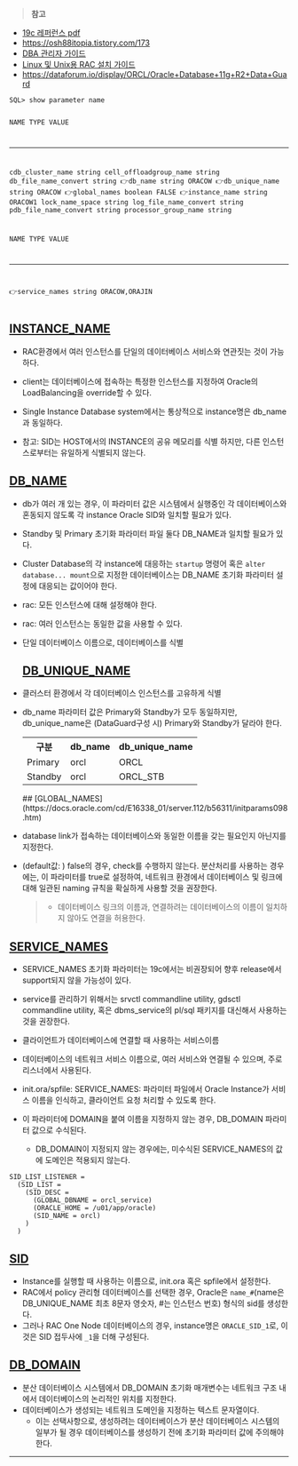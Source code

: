 <blockquote>
<p><strong>참고</strong></p>
</blockquote>
<ul>
<li><a href="https://docs.oracle.com/cd/F19136_01/refrn.pdf">19c 레퍼런스 pdf</a></li>
<li><a href="https://osh88itopia.tistory.com/173">https://osh88itopia.tistory.com/173</a></li>
<li><a href="https://docs.oracle.com/en/database/oracle/oracle-database/21/multi/create-cdb-adv.html#ADMIN11101">DBA 관리자 가이드</a></li>
<li><a href="https://docs.oracle.com/en/database/oracle/oracle-database/21/rilin/selecting-a-database-name.html">Linux 및 Unix용 RAC 설치 가이드</a></li>
<li><a href="https://dataforum.io/display/ORCL/Oracle+Database+11g+R2+Data+Guard">https://dataforum.io/display/ORCL/Oracle+Database+11g+R2+Data+Guard</a></li>
</ul>
<pre><code class="language-sql">SQL&gt; show parameter name

NAME                                 TYPE        VALUE
------------------------------------ ----------- ------------------------------
cdb_cluster_name                     string
cell_offloadgroup_name               string
db_file_name_convert                 string
👉db_name                              string      ORACOW
👉db_unique_name                       string      ORACOW
👉global_names                         boolean     FALSE
👉instance_name                        string      ORACOW1
lock_name_space                      string
log_file_name_convert                string
pdb_file_name_convert                string
processor_group_name                 string

NAME                                 TYPE        VALUE
------------------------------------ ----------- ------------------------------
👉service_names                        string      ORACOW,ORAJIN
</code></pre>
<h2 id="instance_name"><a href="https://docs.oracle.com/cd/F39414_01/refrn/INSTANCE_NAME.html">INSTANCE_NAME</a></h2>
<ul>
<li><p>RAC환경에서 여러 인스턴스를 단일의 데이터베이스 서비스와 연관짓는 것이 가능하다. </p>
</li>
<li><p>client는 데이터베이스에 접속하는 특정한 인스턴스를 지정하여 Oracle의 LoadBalancing을 override할 수 있다.</p>
</li>
<li><p>Single Instance Database system에서는 통상적으로 instance명은 db_name과 동일하다.</p>
</li>
<li><p>참고: SID는 HOST에서의 INSTANCE의 공유 메모리를 식별
하지만, 다른 인스턴스로부터는 유일하게 식별되지 않는다.</p>
</li>
</ul>
<h2 id="db_name"><a href="https://docs.oracle.com/cd/F39414_01/refrn/DB_NAME.html">DB_NAME</a></h2>
<ul>
<li><p>db가 여러 개 있는 경우, 이 파라미터 값은 시스템에서 실행중인 각 데이터베이스와 혼동되지 않도록 각 instance Oracle SID와 일치할 필요가 있다. </p>
</li>
<li><p>Standby 및 Primary 초기화 파라미터 파일 둘다 DB_NAME과 일치할 필요가 있다.</p>
</li>
<li><p>Cluster Database의 각 instance에 대응하는 <code>startup</code> 명령어 혹은 <code>alter database... mount</code>으로 지정한 데이터베이스는 DB_NAME 초기화 파라미터 설정에 대응되는 값이어야 한다.</p>
</li>
<li><p>rac: 모든 인스턴스에 대해 설정해야 한다.</p>
</li>
<li><p>rac: 여러 인스턴스는 동일한 값을 사용할 수 있다.</p>
</li>
<li><p>단일 데이터베이스 이름으로, 데이터베이스를 식별</p>
<h2 id="db_unique_name"><a href="https://docs.oracle.com/cd/F39414_01/refrn/DB_UNIQUE_NAME.html">DB_UNIQUE_NAME</a></h2>
</li>
<li><p>클러스터 환경에서 각 데이터베이스 인스턴스를 고유하게 식별</p>
</li>
<li><p>db_name 파라미터 값은  Primary와 Standby가 모두 동일하지만, db_unique_name은 (DataGuard구성 시) Primary와 Standby가 달라야 한다.</p>
<table>
<tr>
<th>구분</th>
<th>db_name</th>
  <th>db_unique_name</th>
</tr>
<tr>
<td>Primary</td>
<td>orcl</td>
  <td>ORCL</td>
</tr>
<tr>
<td>Standby</td>
<td>orcl</td>
  <td>ORCL_STB</td>
</tr>

</table>
## [GLOBAL_NAMES](https://docs.oracle.com/cd/E16338_01/server.112/b56311/initparams098.htm)</li>
<li><p>database link가 접속하는 데이터베이스와 동일한 이름을 갖는 필요인지 아닌지를 지정한다.</p>
</li>
<li><p>(default값: ) false의 경우, check를 수행하지 않는다. 분산처리를 사용하는 경우에는, 이 파라미터를 true로 설정하여, 네트워크 환경에서 데이터베이스 및 링크에 대해 일관된 naming 규칙을 확실하게 사용할 것을 권장한다.</p>
<blockquote>
<ul>
<li>데이터베이스 링크의 이름과, 연결하려는 데이터베이스의 이름이 일치하지 않아도 연결을 허용한다.</li>
</ul>
</blockquote>
</li>
</ul>
<h2 id="service_names"><a href="https://docs.oracle.com/cd/F39414_01/refrn/SERVICE_NAMES.html">SERVICE_NAMES</a></h2>
<ul>
<li><p>SERVICE_NAMES 초기화 파라미터는 19c에서는 비권장되어 향후 release에서 support되지 않을 가능성이 있다.</p>
</li>
<li><p>service를 관리하기 위해서는 srvctl commandline utility, gdsctl commandline utility, 혹은 dbms_service의 pl/sql 패키지를 대신해서 사용하는 것을 권장한다.</p>
</li>
<li><p>클라이언트가 데이터베이스에 연결할 때 사용하는 서비스이름</p>
</li>
<li><p>데이터베이스의 네트워크 서비스 이름으로, 여러 서비스와 연결될 수 있으며, 주로 리스너에서 사용된다. </p>
</li>
<li><p>init.ora/spfile: SERVICE_NAMES: 파라미터 파일에서 Oracle Instance가 서비스 이름을 인식하고, 클라이언트 요청 처리할 수 있도록 한다.</p>
</li>
<li><p>이 파라미터에 DOMAIN을 붙여 이름을 지정하지 않는 경우, DB_DOMAIN 파라미터 값으로 수식된다.</p>
<ul>
<li>DB_DOMAIN이 지정되지 않는 경우에는, 미수식된 SERVICE_NAMES의 값에 도메인은 적용되지 않는다.</li>
</ul>
</li>
</ul>
<blockquote>
</blockquote>
<pre><code class="language-sql">SID_LIST_LISTENER =
  (SID_LIST =
    (SID_DESC =
      (GLOBAL_DBNAME = orcl_service)
      (ORACLE_HOME = /u01/app/oracle)
      (SID_NAME = orcl)
    )
  )</code></pre>
<h2 id="sid"><a href="https://docs.oracle.com/cd/F19136_01/riwin/selecting-a-database-name.html">SID</a></h2>
<ul>
<li>Instance를 실행할 때 사용하는 이름으로, init.ora 혹은 spfile에서 설정한다.</li>
<li>RAC에서 policy 관리형 데이터베이스를 선택한 경우, Oracle은 <code>name_#</code>(name은 DB_UNIQUE_NAME 최초 8문자 영숫자, #는 인스턴스 번호) 형식의 sid를 생성한다.</li>
<li>그러나 RAC One Node 데이터베이스의 경우, instance명은 <code>ORACLE_SID_1</code>로, 이것은 SID 접두사에 <code>_1</code>을 더해 구성된다.</li>
</ul>
<h2 id="db_domain"><a href="https://docs.oracle.com/cd/F19136_01/riwin/selecting-a-database-name.html">DB_DOMAIN</a></h2>
<ul>
<li>분산 데이터베이스 시스템에서 DB_DOMAIN 초기화 매개변수는 네트워크 구조 내에서 데이터베이스의 논리적인 위치를 지정한다.</li>
<li>데이터베이스가 생성되는 네트워크 도메인을 지정하는 텍스트 문자열이다.<ul>
<li>이는 선택사항으로, 생성하려는 데이터베이스가 분산 데이터베이스 시스템의 일부가 될 경우 데이터베이스를 생성하기 전에 초기화 파라미터 값에 주의해야한다.</li>
</ul>
</li>
</ul>
<hr />
<p><img alt="" src="https://velog.velcdn.com/images/greendev/post/390f82df-bded-4b69-919b-8544d57b4a3d/image.png" /></p>